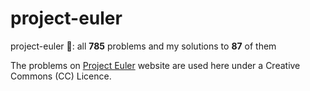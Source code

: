 # project-euler
project-euler 🔢: all **785** problems and my solutions to **87** of them

The problems on [Project Euler](https://projecteuler.net/) website are used here under a Creative Commons (CC) Licence.
